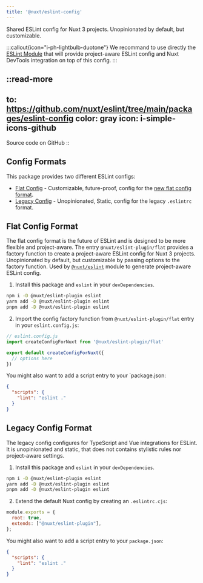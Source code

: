 ```yaml
---
title: '@nuxt/eslint-config'
---
```


Shared ESLint config for Nuxt 3 projects. Unopinionated by default, but customizable.

:::callout{icon="i-ph-lightbulb-duotone"}
We recommand to use directly the [ESLint Module](/packages/module) that will provide project-aware ESLint config and Nuxt DevTools integration on top of this config.
:::

::read-more
---
to: https://github.com/nuxt/eslint/tree/main/packages/eslint-config
color: gray
icon: i-simple-icons-github
---
Source code on GitHub
::


## Config Formats

This package provides two different ESLint configs:

- [Flat Config](#flat-config-format) - Customizable, future-proof, config for the [new flat config format](https://eslint.org/docs/latest/use/configure/configuration-files-new).
- [Legacy Config](#legacy-config-format) - Unopinionated, Static, config for the legacy `.eslintrc` format. 

## Flat Config Format

The flat config format is the future of ESLint and is designed to be more flexible and project-aware. The entry `@nuxt/eslint-plugin/flat` provides a factory function to create a project-aware ESLint config for Nuxt 3 projects. Unopinionated by default, but customizable by passing options to the factory function. Used by [`@nuxt/eslint`](/packages/module) module to generate project-aware ESLint config.

1. Install this package and `eslint` in your `devDependencies`.

```bash
npm i -D @nuxt/eslint-plugin eslint
yarn add -D @nuxt/eslint-plugin eslint
pnpm add -D @nuxt/eslint-plugin eslint
```

2. Import the config factory function from `@nuxt/eslint-plugin/flat` entry in your `eslint.config.js`:

```js
// eslint.config.js
import createConfigForNuxt from '@nuxt/eslint-plugin/flat'

export default createConfigForNuxt({
  // options here
})
```


You might also want to add a script entry to your `package.json:

```json
{
  "scripts": {
    "lint": "eslint ."
  }
}
```

## Legacy Config Format

The legacy config configures for TypeScript and Vue integrations for ESLint. It is unopinionated and static, that does not contains stylistic rules nor project-aware settings.

1. Install this package and `eslint` in your `devDependencies`.

```bash
npm i -D @nuxt/eslint-plugin eslint
yarn add -D @nuxt/eslint-plugin eslint
pnpm add -D @nuxt/eslint-plugin eslint
```

2. Extend the default Nuxt config by creating an `.eslintrc.cjs`:

```js
module.exports = {
  root: true,
  extends: ["@nuxt/eslint-plugin"],
};
```

You might also want to add a script entry to your `package.json`:

```json
{
  "scripts": {
    "lint": "eslint ."
  }
}
```

